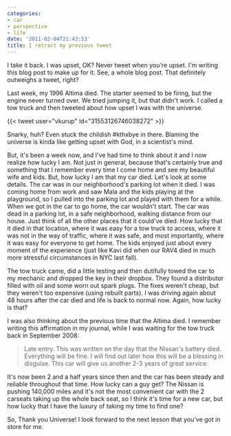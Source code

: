```yaml
---
categories:
- car
- perspective
- life
date: '2011-02-04T21:43:53'
title: I retract my previous tweet
---
```



I take it back. I was upset, OK? Never tweet when you're upset. I'm
writing this blog post to make up for it. See, a whole blog post. That
definitely outweighs a tweet, right?

Last week, my 1996 Altima died. The starter seemed to be firing, but the engine never turned over.
We tried jumping it, but that didn't work. I called a tow truck and then tweeted about how upset I
was with the universe.

{{< tweet user="vkurup" id="31553126746038272" >}}

Snarky, huh? Even stuck the childish #kthxbye in there. Blaming the
universe is kinda like getting upset with God, in a scientist's mind.

But, it's been a week now, and I've had time to think about it and I
now realize how lucky I am. Not just in general, because that's
certainly true and something that I remember every time I come home
and see my beautiful wife and kids. But, how lucky I am that my car
died. Let's look at some details. The car was in our neighborhood's
parking lot when it died. I was coming home from work and saw Mala and
the kids playing at the playground, so I pulled into the parking lot
and played with them for a while. When we got in the car to go home,
the car wouldn't start. The car was dead in a parking lot, in a safe
neighborhood, walking distance from our house. Just think of all the
other places that it could've died. How lucky that it died in that
location, where it was easy for a tow truck to access, where it was
not in the way of traffic, where it was safe, and most importantly,
where it was easy for everyone to get home. The kids enjoyed just
about every moment of the experience (just like Kavi did when our RAV4
died in much more stressful circumstances in NYC last fall).

The tow truck came, did a little testing and then dutifully towed the
car to my mechanic and dropped the key in their dropbox. They found a
distributor filled with oil and some worn out spark plugs. The fixes
weren't cheap, but they weren't too expensive (using rebuilt
parts). I was driving again about 48 hours after the car died and life
is back to normal now. Again, how lucky is that?

I was also thinking about the previous time that the Altima died. I
remember writing this affirmation in my journal, while I was waiting
for the tow truck back in September 2008:

>Late entry. This was written on the day that the Nissan's battery
>died. Everything will be fine. I will find out later how this will
>be a blessing in disguise. This car will give us another 2-3 years
>of great service.

It's now been 2 and a half years since then and the car has been
steady and reliable throughout that time. How lucky can a guy get?
The Nissan is pushing 140,000 miles and it's not the most convenient
car with the 2 carseats taking up the whole back seat, so I think it's
time for a new car, but how lucky that I have the luxury of taking my
time to find one?

So, Thank you Universe! I look forward to the next lesson that you've
got in store for me.
